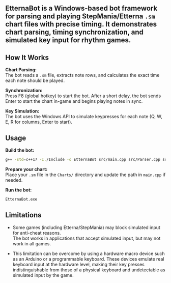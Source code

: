 ## EtternaBot is a Windows-based bot framework for parsing and playing StepMania/Etterna `.sm` chart files with precise timing. It demonstrates chart parsing, timing synchronization, and simulated key input for rhythm games.

## How It Works

 **Chart Parsing:**  
   The bot reads a `.sm` file, extracts note rows, and calculates the exact time each note should be played.

 **Synchronization:**  
   Press F8 (global hotkey) to start the bot. After a short delay, the bot sends Enter to start the chart in-game and begins playing notes in sync.

 **Key Simulation:**  
   The bot uses the Windows API to simulate keypresses for each note (Q, W, E, R for columns, Enter to start).

## Usage

 **Build the bot:**
   ```sh
   g++ -std=c++17 -I./Include -o EtternaBot src/main.cpp src/Parser.cpp src/Bot.cpp
   ```

 **Prepare your chart:**  
   Place your `.sm` file in the `Charts/` directory and update the path in `main.cpp` if needed.

 **Run the bot:**  
   ```sh
   EtternaBot.exe
   ```
## Limitations

- Some games (including Etterna/StepMania) may block simulated input for anti-cheat reasons.  
  The bot works in applications that accept simulated input, but may not work in all games.

- This limitation can be overcome by using a hardware macro device such as an Arduino or a programmable keyboard. These devices emulate real keyboard input at the hardware level, making their key presses indistinguishable from those of a physical keyboard and undetectable as simulated input by the game.